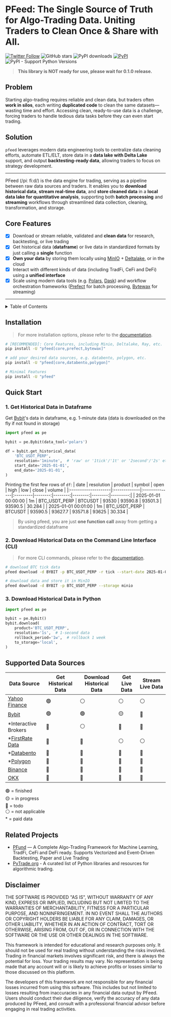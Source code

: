 # PFeed: The Single Source of Truth for Algo-Trading Data. Uniting Traders to Clean Once & Share with All.

[![Twitter Follow](https://img.shields.io/twitter/follow/pfund_ai?style=social)](https://x.com/pfund_ai)
![GitHub stars](https://img.shields.io/github/stars/PFund-Software-Ltd/pfeed?style=social)
![PyPI downloads](https://img.shields.io/pypi/dm/pfeed?label=downloads)
[![PyPI](https://img.shields.io/pypi/v/pfeed.svg)](https://pypi.org/project/pfeed)
![PyPI - Support Python Versions](https://img.shields.io/pypi/pyversions/pfeed)
<!-- [![Jupyter Book Badge](https://raw.githubusercontent.com/PFund-Software-Ltd/pfeed/main/docs/images/jupyterbook.svg)](https://jupyterbook.org) -->
<!-- [![Poetry](https://img.shields.io/endpoint?url=https://python-poetry.org/badge/v0.json)](https://python-poetry.org/) -->

[MinIO]: https://min.io/
[Deltalake]: https://github.com/delta-io/delta-rs
[PFund]: https://github.com/PFund-Software-Ltd/pfund
[Polars]: https://github.com/pola-rs/polars
[Dask]: https://www.dask.org/
[Spark]: https://spark.apache.org/docs/latest/api/python/index.html
[PyTrade.org]: https://pytrade.org
[Yahoo Finance]: https://github.com/ranaroussi/yfinance
[Bybit]: https://public.bybit.com
[Binance]: https://data.binance.vision
[OKX]: https://www.okx.com/data-download
[Databento]: https://databento.com/
[Polygon]: https://polygon.io/
[FirstRate Data]: https://firstratedata.com
[Prefect]: https://www.prefect.io/
[Bytewax]: https://www.bytewax.io

> **This library is NOT ready for use, please wait for 0.1.0 release.** 

## Problem
Starting algo-trading requires reliable and clean data, but traders often **work in silos**, each writing **duplicated code** to clean the same datasets—wasting time and effort. Accessing clean, ready-to-use data is a challenge, forcing traders to handle tedious data tasks before they can even start trading.

## Solution
`pfeed` leverages modern data engineering tools to centralize data cleaning efforts, automate ETL/ELT, store data in a **data lake with Delta Lake** support, and output **backtesting-ready data**, allowing traders to focus on strategy development.

---
PFeed (/piː fiːd/) is the data engine for trading, serving as a pipeline between raw data sources and traders. It enables you to **download historical data**, **stream real-time data**, and **store cleaned data** in a **local data lake for quantitative analysis**, supporting both **batch processing** and **streaming** workflows through streamlined data collection, cleaning, transformation, and storage.

## Core Features
- [x] Download or stream reliable, validated and **clean data** for research, backtesting, or live trading
- [x] Get historical data (**dataframe**) or live data in standardized formats by just calling a **single** function
- [x] **Own your data** by storing them locally using [MinIO] + [Deltalake], or in the cloud
- [x] Interact with different kinds of data (including TradFi, CeFi and DeFi) using a **unified interface**
- [x] Scale using modern data tools (e.g. [Polars], [Dask]) and workflow orchestration frameworks ([Prefect] for batch processing, [Bytewax] for streaming)

---

<details>
<summary>Table of Contents</summary>

- [Installation](#installation)
- [Quick Start](#quick-start)
    - [Get Historical Data in Dataframe](#1-get-historical-data-in-dataframe)
    - [Download Historical Data on Command Line](#2-download-historical-data-on-the-command-line-interface-cli)
    - [Download Historical Data in Python](#3-download-historical-data-in-python)
- [Supported Data Sources](#supported-data-sources)
- [Related Projects](#related-projects)
- [Disclaimer](#disclaimer)

</details>



## Installation
> For more installation options, please refer to the [documentation](https://pfeed-docs.pfund.ai/installation).
```bash
# [RECOMMENDED]: Core Features, including Minio, Deltalake, Ray, etc.
pip install -U "pfeed[core,prefect,bytewax]"

# add your desired data sources, e.g. databento, polygon, etc.
pip install -U "pfeed[core,databento,polygon]"

# Minimal Features
pip install -U "pfeed"
```



## Quick Start
### 1. Get Historical Data in Dataframe
Get [Bybit]'s data in dataframe, e.g. 1-minute data (data is downloaded on the fly if not found in storage)

```python
import pfeed as pe

bybit = pe.Bybit(data_tool='polars')

df = bybit.get_historical_data(
    'BTC_USDT_PERP',
    resolution='1minute',  # 'raw' or '1tick'/'1t' or '2second'/'2s' etc.
    start_date='2025-01-01',
    end_date='2025-01-01',
)
```

Printing the first few rows of `df`:
| date                | resolution   | product       | symbol   |    open |    high |     low |   close |   volume |
|:--------------------|:-------------|:--------------|:---------|--------:|--------:|--------:|--------:|---------:|
| 2025-01-01 00:00:00 | 1m           | BTC_USDT_PERP | BTCUSDT  | 93530   | 93590.8 | 93501.3 | 93590.5 |   30.284 |
| 2025-01-01 00:01:00 | 1m           | BTC_USDT_PERP | BTCUSDT  | 93590.5 | 93627.7 | 93571.8 | 93625   |   30.334 |

> By using pfeed, you are just **one function call** away from getting a standardized dataframe

### 2. Download Historical Data on the Command Line Interface (CLI)
> For more CLI commands, please refer to the [documentation](https://pfeed-docs.pfund.ai/cli-commands).
```bash
# download BTC tick data
pfeed download -d BYBIT -p BTC_USDT_PERP -r tick --start-date 2025-01-01 --end-date 2025-02-01

# download data and store it in MinIO
pfeed download -d BYBIT -p BTC_USDT_PERP --storage minio
```

### 3. Download Historical Data in Python
```python
import pfeed as pe

bybit = pe.Bybit()
bybit.download(
    product='BTC_USDT_PERP',
    resolution='1s',  # 1-second data
    rollback_period='1w',  # rollback 1 week
    to_storage='local',
)
```



## Supported Data Sources
| Data Source          | Get Historical Data | Download Historical Data | Get Live Data | Stream Live Data |
| -------------------- | ------------------- | ------------------------ | --------------| ---------------- |
| [Yahoo Finance]      | 🟢                  | ⚪                        | ⚪            | ⚪               |
| [Bybit]              | 🟢                  | 🟢                        | 🟡            | 🔴               |
| *Interactive Brokers | 🔴                  | ⚪                        | 🔴            | 🔴               |
| *[FirstRate Data]    | 🔴                  | 🔴                        | ⚪            | ⚪               |
| *[Databento]         | 🔴                  | 🔴                        | 🔴            | 🔴               |
| *[Polygon]           | 🔴                  | 🔴                        | 🔴            | 🔴               |
| [Binance]            | 🔴                  | 🔴                        | 🔴            | 🔴               |
| [OKX]                | 🔴                  | 🔴                        | 🔴            | 🔴               |

🟢 = finished \
🟡 = in progress \
🔴 = todo \
⚪ = not applicable \
\* = paid data



## Related Projects
- [PFund] — A Complete Algo-Trading Framework for Machine Learning, TradFi, CeFi and DeFi ready. Supports Vectorized and Event-Driven Backtesting, Paper and Live Trading
- [PyTrade.org] - A curated list of Python libraries and resources for algorithmic trading.



## Disclaimer
THE SOFTWARE IS PROVIDED "AS IS", WITHOUT WARRANTY OF ANY KIND, EXPRESS OR IMPLIED, INCLUDING BUT NOT LIMITED TO THE WARRANTIES OF MERCHANTABILITY, FITNESS FOR A PARTICULAR PURPOSE, AND NONINFRINGEMENT. IN NO EVENT SHALL THE AUTHORS OR COPYRIGHT HOLDERS BE LIABLE FOR ANY CLAIM, DAMAGES, OR OTHER LIABILITY, WHETHER IN AN ACTION OF CONTRACT, TORT OR OTHERWISE, ARISING FROM, OUT OF, OR IN CONNECTION WITH THE SOFTWARE OR THE USE OR OTHER DEALINGS IN THE SOFTWARE.

This framework is intended for educational and research purposes only. It should not be used for real trading without understanding the risks involved. Trading in financial markets involves significant risk, and there is always the potential for loss. Your trading results may vary. No representation is being made that any account will or is likely to achieve profits or losses similar to those discussed on this platform.

The developers of this framework are not responsible for any financial losses incurred from using this software. This includes but not limited to losses resulting from inaccuracies in any financial data output by PFeed. Users should conduct their due diligence, verify the accuracy of any data produced by PFeed, and consult with a professional financial advisor before engaging in real trading activities.
